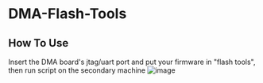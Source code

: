 # DMA-Flash-Tools
## How To Use
Insert the DMA board's jtag/uart port and put your firmware in "flash tools", then run script on the secondary machine
![image](https://imgur.com/ze5INA9)









